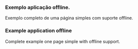 ### Exemplo aplicação offline.
Exemplo completo de uma página simples com suporte offline.

### Example application offline
Complete example one page simple with offline support.

